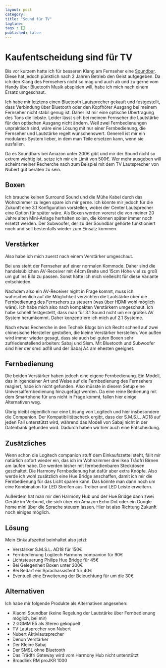 ```yaml
---
layout: post 
category: 
title: "Sound für TV"
tagline: 
tags : [] 
published: false
---
```

# Kaufentscheidung sind für TV
Bis vor kurzem hatte ich für besseren Klang am Fernseher eine [Soundbar](//www.amazon.de/dp/B00RL70QE0/). Diese hat jedoch pünktlich nach 2 Jahren Betrieb den Geist aufgegeben. Da ich den Klang des Fernsehers nicht so mag und auch ab und zu gerne vom Handy über Bluetooth Musik abspielen will, habe ich mich nach einem Ersatz umgeschaut.

Ich habe mir letztens einen Bluetooth Lautsprecher gekauft und festgestellt, dass Verbindung über Bluetooth oder den Kopfhörer Ausgang bei meinem Fernseher nicht stabil genug ist. Daher ist mir eine optische Übertragung des Tons die liebste. Leider lässt sich bei meinem Fernseher die Lautstärke für den optischen Ausgang nicht ändern. Weil zwei Fernbedienungen unpraktisch sind, wäre eine Lösung mit nur einer Fernbedienung, die Fernseher und Lautstärke regelt wünschenswert. Generell ist mir ein modulares System lieber, in dem man Teile ersetzen kann, wenn sie ausfallen.

Da es Soundbars bei Amazon unter 200€ gibt und mir der Sound nicht so extrem wichtig ist, setze ich mir ein Limit von 500€. Wer mehr ausgeben will scheint meiner Recherche nach zum Beispiel mit dem TV Lautsprecher von Nubert gut beraten zu sein.

## Boxen

Ich brauche keinen Surround Sound und die Mühe Kabel durch das Wohnzimmer zu legen spare ich mir gerne. Ich könnte mir jedoch für die Zukunft eine 3.1 Konfiguration vorstellen, wobei der Center Lautsprecher eine Option für später wäre. Als Boxen werden vorerst die von meiner 20 Jahre alten Mini-Anlage herhalten sollen, die können später immer noch ersetzt werden. Der Subwoofer, der zu der Soundbar gehörte funktioniert noch und soll bestenfalls wieder zum Einsatz kommen.

## Verstärker

Also habe ich mich zuerst nach einem Verstärker umgeschaut.

Bei uns steht der Fernseher auf einer normalen Kommode. Daher sind die handelsüblichen AV-Receiver mit 44cm Breite und 15cm Höhe viel zu groß um gut ins Bild zu passen. Sonst hätte ich mich vielleicht für diese Variante entschieden.

Nachdem also ein AV-Receiver night in Frage kommt, muss ich wahrscheinlich auf die Möglichkeit verzichten die Lautstärke über die Fernbedienung des Fernsehers zu steuern (was über HDMI wohl möglich wäre). Ich habe mich also nach kompakten Verstärkern umgeschaut. Ich habe schnell festgestellt, dass man für 3.1 Sound nicht um ein großes AV System herumkommt. Daher konzentriere ich mich auf 2.1 Systeme.

Nach etwas Recherche in den Technik Blogs bin ich Recht schnell auf zwei chinesische Hersteller gestoßen, die kleine Verstärker herstellen. Von außen wird immer wieder gesagt, dass sie auch bei guten Boxen sehr zufriedenstellend arbeiten: Sabaj und Slsm. Mit Bluetooth und Subwoofer sind hier der smsl ad18 und der Sabaj A4 am ehesten geeignet.

## Fernbedienung

Die beiden Verstärker haben jedoch eine eigene Fernbedienung. Ein Modell, das in irgendeiner Art und Weise auf die Fernbedienung des Fernsehers reagiert, habe ich nicht gefunden. Also müsste in diesem Setup eine Universalfernbedienung hinzugefügt werden. Da eine reine Bedienung mit dem Smartphone für uns nicht in Frage kommt, fallen hier einige Alternativen weg.

Übrig bleibt eigentlich nur eine Lösung von Logitech und hier insbesondere die Companion. Der Kompatibilitätscheck ergibt, dass der S.M.S.L. AD18 auf jeden Fall unterstützt wird, während das Modell von Sabaj nicht in der Datenbank gefunden wird. Dadurch haben wir hier auch eine Entscheidung.

## Zusätzliches

Wenn schon die Logitech companion stuff dem Einkaufszettel steht, fällt mir natürlich sofort wieder ein, das ich im Wohnzimmer drei Ikea Trådfri Birnen am laufen habe. Die werden bisher mit fernbedienbaren Steckdosen geschaltet. Die Harmony Fernbedienung hat dafür aber extra Knöpfe. Also werde ich wohl zusätzlich eine Hue Bridge anschaffen, damit ich mir die Fernbedienung für das Licht sparen kann. Das könnte man dann noch um eine Kombination für LED Streifen aus Treiber und LED Leiste erweitern.

Außerdem hat man mir den Harmony Hub und der Hue Bridge dann zwei Geräte im Verbund, die sich über ein Amazon Echo Dot oder ein Google home mini über die Sprache steuern lassen. Hier ist also Richtung Zukunft noch einiges möglich.

## Lösung

Mein Einkaufszettel beinhaltet also jetzt:

- Verstärker S.M.S.L. AD18 für 150€
- Fernbedienung Logitech Harmony companion für 90€
- Lichtsteuerung Philips Hue Bridge für 45€
- Bei Gelegenheit Boxen unter 200€
- Bei Bedarf ein Sprachassistent für 40€
- Eventuell eine Erweiterung der Beleuchtung für um die 30€

## Alternativen

Ich habe mir folgende Produkte als Alternativen angesehen:

- Xiaomi Soundbar (keine Regelung der Lautstärke über Fernbedienung möglich, bei mir)
- 2 GGMM E5 als Stereo gekoppelt
- TV Lautsprecher von Nubert
- Nubert Aktivlautsprecher
- Denon Verstärker
- Der Kleine Sabaj
- Der SMSL ohne Bluetooth
- Das Trådfri Gateway wird vom Harmony Hub nicht unterstützt
- Broadlink RM proJKR 1000